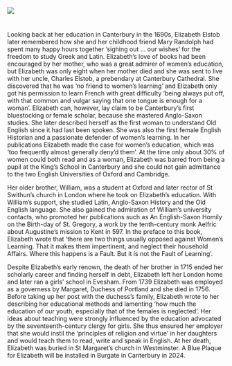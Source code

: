 <a href="https://www.kent-maps.online"><img src="https://kent-map.github.io/mdpress/juncture/ve-button.png"></a>
<param ve-config title="Elizabeth Elstob (1683–1756)" author="Professor Jackie Eales" layout="vtl" 
banner="https://raw.githubusercontent.com/kent-map/images/main/banners/18c.jpg">

<param ve-entity eid="Q29303" aliases="Canterbury">

#

Looking back at her education in Canterbury in the 1690s, Elizabeth Elstob later remembered how she and her childhood friend Mary Randolph had spent many happy hours together ‘sighing out … our wishes’ for the freedom to study Greek and Latin. Elizabeth’s love of books had been encouraged by her mother, who was a great admirer of women’s education, but Elizabeth was only eight when her mother died and she was sent to live with her uncle, Charles Elstob, a prebendary at Canterbury Cathedral. She discovered that he was ‘no friend to women’s learning’ and Elizabeth only got his permission to learn French with great difficulty ‘being always put off, with that common and vulgar saying that one tongue is enough for a woman’. Elizabeth can, however, lay claim to be Canterbury’s first bluestocking or female scholar, because she mastered Anglo-Saxon studies. She later described herself as the first woman to understand Old English since it had last been spoken. She was also the first female English Historian and a passionate defender of women’s learning. In her publications Elizabeth made the case for women’s education, which was ‘too frequently almost generally deny’d them’. At the time only about 30% of women could both read and as a woman, Elizabeth was barred from being a pupil at the King’s School in Canterbury and she could not gain admittance to the two English Universities of Oxford and Cambridge. 
<param ve-image url="https://stor.artstor.org/stor/fe4a9962-d0fd-4116-9f01-a05b7425fbfa" label="Canterbury Cathedral, from A Walk In and About the City of Canterbury " attribution="by William Gostling, 1825. No known copyright restrictions">

Her older brother, William, was a student at Oxford and later rector of St Swithun’s church in London where he took on Elizabeth’s education. With William’s support, she studied Latin, Anglo-Saxon History and the Old English language. She also gained the admiration of William’s university contacts, who promoted her publications such as An English-Saxon Homily on the Birth-day of St. Gregory, a work by the tenth-century monk Aelfric about Augustine’s mission to Kent in 597. In the preface to this book, Elizabeth wrote that ‘there are two things usually opposed against Women’s Learning. That it makes them impertinent, and neglect their household Affairs. Where this happens is a Fault. But it is not the Fault of Learning’. 
<param ve-image url="https://upload.wikimedia.org/wikipedia/commons/0/0a/Elizabeth_Elstob.jpg" label="Initial with Elizabeth Elstob's portrait from her English-Saxon homily on the birth-day of St. Gregory, 1709" label="Simon Gribelin, Public domain, via Wikimedia Commons">
<param ve-image url="https://upload.wikimedia.org/wikipedia/commons/c/c7/The_rudiments_of_grammar_for_the_English-Saxon_tongue%2C_first_given_in_English-_with_an_apology_for_the_study_of_northern_antiquities_Fleuron_T072424-3.png" label="The rudiments of grammar for the English-Saxon tongue" attribution="Elstob, Elizabeth, Public domain, via Wikimedia Commons">

Despite Elizabeth’s early renown, the death of her brother in 1715 ended her scholarly career and finding herself in debt, Elizabeth left her London home and later ran a girls’ school in Evesham.  From 1739 Elizabeth was employed as a governess by Margaret, Duchess of Portland and she died in 1756. Before taking up her post with the duchess’s family, Elizabeth wrote to her describing her educational methods and lamenting ‘how much the education of our youth, especially that of the females is neglected’. Her ideas about teaching were strongly influenced by the education advocated by the seventeenth-century clergy for girls. She thus ensured her employer that she would instil the ‘principles of religion and virtue’ in her daughters and would teach them to read, write and speak in English. At her death, Elizabeth was buried in St Margaret’s church in Westminster. A Blue Plaque for Elizabeth will be installed in Burgate in Canterbury in 2024. 
<param ve-image url="https://upload.wikimedia.org/wikipedia/commons/b/bb/Michael_Dahl_%281656-1659-1743%29_%28after%29_-_Lady_Margaret_Cavendish-Harley_%281715%E2%80%931785%29%2C_Duchess_of_Portland_-_1129208_-_National_Trust.jpg" label="Lady Margaret Cavendish-Harley (1715–1785), Duchess of Portland" attribution="National Trust, Public domain, via Wikimedia Commons, 1129208, Michael Dahl (1656-1659-1743)(after)">

